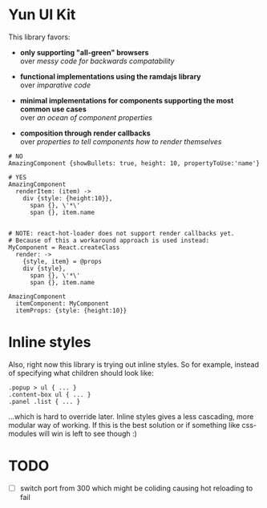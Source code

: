 # Yun UI Kit

This library favors:

* **only supporting "all-green" browsers**<br>
over *messy code for backwards compatability*

* **functional implementations using the ramdajs library**<br>
over *imparative code*

* **minimal implementations for components supporting the most common use cases**<br>
over *an ocean of component properties*

* **composition through render callbacks**<br>
over *properties to tell components how to render themselves*

```
# NO
AmazingComponent {showBullets: true, height: 10, propertyToUse:'name'}

# YES
AmazingComponent
  renderItem: (item) ->
    div {style: {height:10}},
      span {}, \'*\'
      span {}, item.name


# NOTE: react-hot-loader does not support render callbacks yet.
# Because of this a workaround approach is used instead:
MyComponent = React.createClass
  render: ->
    {style, item} = @props
    div {style},
      span {}, \'*\'
      span {}, item.name

AmazingComponent
  itemComponent: MyComponent
  itemProps: {style: {height:10}}
```

# Inline styles
Also, right now this library is trying out inline styles. So for example, instead of specifying what children should look like:

```
.popup > ul { ... }
.content-box ul { ... }
.panel .list { ... }
```

...which is hard to override later. Inline styles gives a less cascading, more modular way of working.
If this is the best solution or if something like css-modules will win is left to see though :)




# TODO
 - [ ] switch port from 300 which might be coliding causing hot reloading to fail


